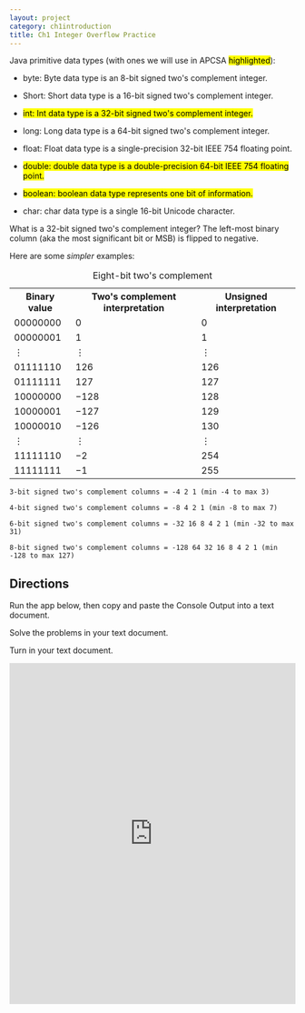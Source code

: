```yaml
---
layout: project
category: ch1introduction
title: Ch1 Integer Overflow Practice
---
```


Java primitive data types (with ones we will use in APCSA <mark>highlighted</mark>):

  - byte: Byte data type is an 8-bit signed two's complement integer.

  - Short: Short data type is a 16-bit signed two's complement integer.

  - <mark>int: Int data type is a 32-bit signed two's complement integer.</mark>

  - long: Long data type is a 64-bit signed two's complement integer.

  - float: Float data type is a single-precision 32-bit IEEE 754 floating point.

  - <mark>double: double data type is a double-precision 64-bit IEEE 754 floating point.</mark>

  - <mark>boolean: boolean data type represents one bit of information.</mark>

  - char: char data type is a single 16-bit Unicode character.

What is a 32-bit signed two's complement integer? The left-most binary column (aka the most significant bit or MSB) is flipped to negative.

Here are some *simpler* examples:

<table class="" style="">
<caption>Eight-bit two's complement
</caption>
<tbody><tr>
<th>Binary value
</th>
<th>Two's complement interpretation
</th>
<th>Unsigned interpretation
</th></tr>
<tr>
<td>00000000</td>
<td>0</td>
<td>0
</td></tr>
<tr>
<td>00000001</td>
<td>1</td>
<td>1
</td></tr>
<tr>
<td>⋮</td>
<td>⋮</td>
<td>⋮
</td></tr>
<tr>
<td>01111110</td>
<td>126</td>
<td>126
</td></tr>
<tr>
<td>01111111</td>
<td>127</td>
<td>127
</td></tr>
<tr>
<td>10000000</td>
<td>−128</td>
<td>128
</td></tr>
<tr>
<td>10000001</td>
<td>−127</td>
<td>129
</td></tr>
<tr>
<td>10000010</td>
<td>−126</td>
<td>130
</td></tr>
<tr>
<td>⋮</td>
<td>⋮</td>
<td>⋮
</td></tr>
<tr>
<td>11111110</td>
<td>−2</td>
<td>254
</td></tr>
<tr>
<td>11111111</td>
<td>−1</td>
<td>255
</td></tr></tbody></table>

```
3-bit signed two's complement columns = -4 2 1 (min -4 to max 3)

4-bit signed two's complement columns = -8 4 2 1 (min -8 to max 7)

6-bit signed two's complement columns = -32 16 8 4 2 1 (min -32 to max 31)

8-bit signed two's complement columns = -128 64 32 16 8 4 2 1 (min -128 to max 127)
```



## Directions

  Run the app below, then copy and paste the Console Output into a text document.

  Solve the problems in your text document.

  Turn in your text document.

<iframe height="600px" width="100%" src="https://repl.it/@JustinRiley1/IntOverflowGenerator?lite=true&outputonly=1" scrolling="no" frameborder="no" allowtransparency="true" allowfullscreen="true" sandbox="allow-forms allow-pointer-lock allow-popups allow-same-origin allow-scripts allow-modals"></iframe>
